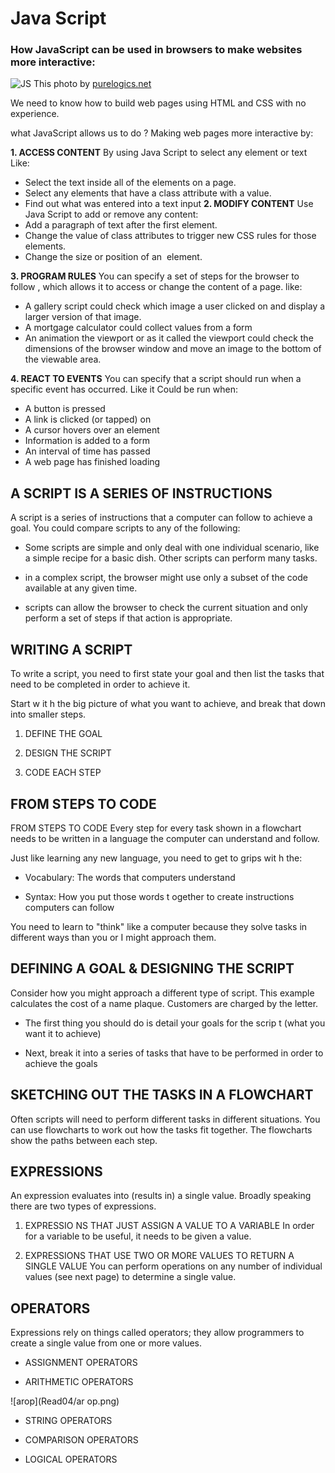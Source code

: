 # Java Script

### How JavaScript can be used in  browsers to make websites more interactive:

![JS](https://www.purelogics.net/blog/wp-content/uploads/2019/01/javascript.png)
This photo by [purelogics.net](https://www.purelogics.net/blog/)

We need to know how to build web pages using HTML and CSS with no experience.

what JavaScript allows us to do ?
Making web pages more interactive by:

**1. ACCESS CONTENT**
By using Java Script to select any element or text  Like:

- Select the text inside all of the <hl> elements on a page.
- Select any elements that have a class attribute with a value.
- Find out what was entered into a text input
**2. MODIFY CONTENT**
Use Java Script to add or remove any content:
- Add a paragraph of text after the first <hl> element.
- Change the value of class attributes to trigger new CSS rules for those elements.
- Change the size or position of an <img> element.

**3. PROGRAM RULES**
You can specify a set of steps for the browser to follow , which allows it to access or change the content of a page. like:

- A gallery script could check which image a user clicked on and display a larger version of that image.
- A mortgage calculator could collect values from a form
- An animation the viewport or as it called the viewport could check the dimensions of the browser window and move an image to the bottom of the viewable area.

**4. REACT TO EVENTS**
You can specify that a script should run when a specific event has occurred.
Like it Could be run when:

- A button is pressed
- A link is clicked (or tapped) on
- A cursor hovers over an element
- Information is added to a form
- An interval of time has passed
- A web page has finished loading

## A SCRIPT IS A SERIES OF INSTRUCTIONS

A script is  a series of instructions that a computer can follow to achieve a goal. You could compare scripts to any of the following:

- Some scripts are simple and only deal with one individual scenario, like a simple recipe for a basic dish. Other scripts can perform many tasks.

- in a complex script, the browser might use only a subset of the code available at any given time.

- scripts can allow the browser to check the current situation and only perform a set of steps if that action is appropriate.

## WRITING A SCRIPT

To write a script, you need to first state your goal and then list the tasks that need to be completed in order to achieve it.

Start w it h the big picture of what you want to achieve, and break that down into smaller steps.

1. DEFINE THE GOAL

2. DESIGN THE SCRIPT

3. CODE EACH STEP

## FROM STEPS TO CODE

FROM STEPS TO CODE Every step for every task shown in a flowchart needs to be written in a language the computer can understand and follow.

Just like learning any new language, you need to get to grips wit h the:

- Vocabulary: The words that computers understand

- Syntax: How you put those words t ogether to create instructions computers can follow

You need to learn to "think" like a computer because they solve tasks in different ways than you or I might approach them.

## DEFINING A GOAL & DESIGNING THE SCRIPT

Consider how you might approach a different type of script. This example calculates the cost of a name plaque. Customers are charged by the letter.

- The first thing you should do is detail your goals for the scrip t (what you want it to achieve)

- Next, break it into a series of tasks that have to be performed in order to achieve the goals

## SKETCHING OUT THE TASKS IN A FLOWCHART

Often scripts will need to perform different tasks in different situations. You can use flowcharts to work out how the tasks fit together. The flowcharts show the paths between each step.

## EXPRESSIONS

An expression evaluates into (results in) a single value. Broadly speaking there are two types of expressions.

1. EXPRESSIO NS THAT JUST ASSIGN A VALUE TO A VARIABLE In order for a variable to be useful, it needs to be given a value.

2. EXPRESSIONS THAT USE TWO OR MORE VALUES TO RETURN A SINGLE VALUE You can perform operations on any number of individual values (see next page) to determine a single value.

## OPERATORS

Expressions rely on things called operators; they allow programmers to create a single value from one or more values.

- ASSIGNMENT OPERATORS

- ARITHMETIC OPERATORS

![arop](Read04/ar op.png)

- STRING OPERATORS

- COMPARISON OPERATORS

- LOGICAL OPERATORS